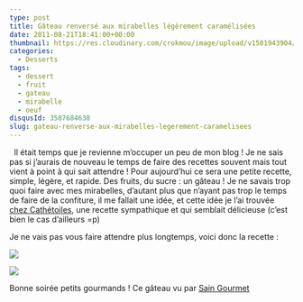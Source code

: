 ```yaml
---
type: post
title: Gâteau renversé aux mirabelles légèrement caramélisées
date: 2011-08-21T18:41:00+00:00
thumbnail: https://res.cloudinary.com/crokmou/image/upload/v1501943904/Gateau-renvers---2.jpg
categories: 
  - Desserts
tags: 
  - dessert
  - fruit
  - gateau
  - mirabelle
  - oeuf
disqusId: 3587684638
slug: gateau-renverse-aux-mirabelles-legerement-caramelisees
---
```


  Il était temps que je revienne m’occuper un peu de mon blog ! Je ne sais pas si j’aurais de nouveau le temps de faire des recettes souvent mais tout vient à point à qui sait attendre ! Pour aujourd’hui ce sera une petite recette, simple, légère, et rapide. Des fruits, du sucre : un gâteau ! Je ne savais trop quoi faire avec mes mirabelles, d’autant plus que n’ayant pas trop le temps de faire de la confiture, il me fallait une idée, et cette idée je l’ai trouvée [chez Cathétoiles](http://cathetoiles.free.fr/?p=697), une recette sympathique et qui semblait délicieuse (c’est bien le cas d’ailleurs =p)

Je ne vais pas vous faire attendre plus longtemps, voici donc la recette :  

[![](http://4.bp.blogspot.com/-37XH0blHzyI/TqmmG1WghTI/AAAAAAAABBs/LVzwZYxpfP8/s1600/gateau+renverse%25CC%2581+mirabelles.jpg)](http://4.bp.blogspot.com/-37XH0blHzyI/TqmmG1WghTI/AAAAAAAABBs/LVzwZYxpfP8/s1600/gateau+renverse%25CC%2581+mirabelles.jpg)

[![](http://3.bp.blogspot.com/-miZ-NN7mngI/TlFBG1J-GAI/AAAAAAAAAh0/x7_46Kw_wQQ/s640/Gateau+renverse%25CC%2581+1+copie.jpg)](http://3.bp.blogspot.com/-miZ-NN7mngI/TlFBG1J-GAI/AAAAAAAAAh0/x7_46Kw_wQQ/s1600/Gateau+renverse%25CC%2581+1+copie.jpg)

Bonne soirée petits gourmands !  Ce gâteau vu par [Sain Gourmet](http://saingourmet.blogspot.com/2011/11/gateau-renverse-aux-mirabelles.html) 
